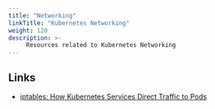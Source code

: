 ```yaml
---
title: "Networking"
linkTitle: "Kubernetes Networking"
weight: 120
description: >-
     Resources related to Kubernetes Networking
---
```


## Links

- [iptables: How Kubernetes Services Direct Traffic to Pods](https://dustinspecker.com/posts/iptables-how-kubernetes-services-direct-traffic-to-pods/)
